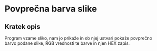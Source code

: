 # Povprečna barva slike

## Kratek opis

Program vzame sliko, nam jo prikaže in ob njej ustvari pokaže povprečno barvo podane slike, RGB vrednosti te barve in njen HEX zapis.
